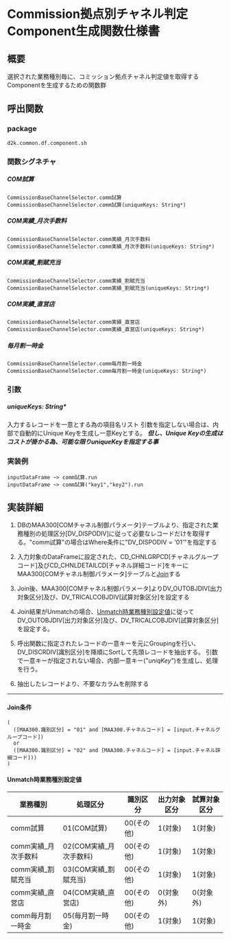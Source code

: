 # Commission拠点別チャネル判定Component生成関数仕様書

## 概要

選択された業務種別毎に、コミッション拠点チャネル判定値を取得するComponentを生成するための関数群

## 呼出関数

### package

    d2k.common.df.component.sh

### 関数シグネチャ

##### COM試算

    CommissionBaseChannelSelector.comm試算
    CommissionBaseChannelSelector.comm試算(uniqueKeys: String*)

##### COM実績_月次手数料

    CommissionBaseChannelSelector.comm実績_月次手数料
    CommissionBaseChannelSelector.comm実績_月次手数料(uniqueKeys: String*)

#####  COM実績_割賦充当

    CommissionBaseChannelSelector.comm実績_割賦充当
    CommissionBaseChannelSelector.comm実績_割賦充当(uniqueKeys: String*)

#####  COM実績_直営店

    CommissionBaseChannelSelector.comm実績_直営店
    CommissionBaseChannelSelector.comm実績_直営店(uniqueKeys: String*)

#####  毎月割一時金

    CommissionBaseChannelSelector.comm毎月割一時金
    CommissionBaseChannelSelector.comm毎月割一時金(uniqueKeys: String*)

### 引数

##### uniqueKeys: String*

入力するレコードを一意とする為の項目名リスト
引数を指定しない場合は、内部で自動的にUnique Keyを生成し一意Keyとする。
___但し、Unique Keyの生成はコストが掛かる為、可能な限りuniqueKeyを指定する事___

### 実装例

    inputDataFrame ~> comm試算.run
    inputDataFrame ~> comm試算("key1","key2").run

## 実装詳細

1. DBのMAA300[COMチャネル制御パラメータ]テーブルより、指定された業務種別の処理区分[DV_DISPODIV]に従って必要なレコードだけを取得する。"comm試算"の場合はWhere条件に"DV_DISPODIV = '01'"を指定する

1. 入力対象のDataFrameに設定された、CD_CHNLGRPCD[チャネルグループコード]及びCD_CHNLDETAILCD[チャネル詳細コード]をキーにMAA300[COMチャネル制御パラメータ]テーブルと[Join](#Join条件)する

1. Join後、MAA300[COMチャネル制御パラメータ]よりDV_OUTOBJDIV[出力対象区分]及び、DV_TRICALCOBJDIV[試算対象区分]を設定する

1. Join結果がUnmatchの場合、[Unmatch時業務種別設定値](#Unmatch時業務種別設定値)に従ってDV_OUTOBJDIV[出力対象区分]及び、DV_TRICALCOBJDIV[試算対象区分]を設定する。

1. 呼出関数に指定されたレコードの一意キーを元にGroupingを行い、DV_DISCRDIV[識別区分]を降順にSortして先頭レコードを抽出する。
引数で一意キーが指定されない場合、内部一意キー("_uniqKey_")を生成し、処理を行う。

1. 抽出したレコードより、不要なカラムを削除する

----

#### Join条件
    (
      ([MAA300.識別区分] = "01" and [MAA300.チャネルコード] = [input.チャネルグループコード])
      or
      ([MAA300.識別区分] = "02" and [MAA300.チャネルコード] = [input.チャネル詳細コード]))
    )

#### Unmatch時業務種別設定値

|      業務種別       |        処理区分        |  識別区分  | 出力対象区分 | 試算対象区分 |
| ------------------- | ---------------------- | ---------- | ------------ | ------------ |
| comm試算            | 01(COM試算)            | 00(その他) | 1(対象)      | 1(対象)      |
| comm実績_月次手数料 | 02(COM実績_月次手数料) | 00(その他) | 1(対象)      | 1(対象)      |
| comm実績_割賦充当   | 03(COM実績_割賦充当)   | 00(その他) | 1(対象)      | 1(対象)      |
| comm実績_直営店     | 04(COM実績_直営店)     | 00(その他) | 0(対象外)    | 0(対象外)    |
| comm毎月割一時金    | 05(毎月割一時金)       | 00(その他) | 1(対象)      | 1(対象)      |
